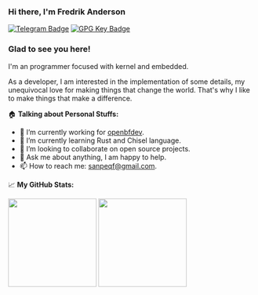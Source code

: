 ### Hi there, I'm Fredrik Anderson

[![Telegram Badge](https://img.shields.io/badge/-Telegram-0088cc?style=flat-square&logo=Telegram&logoColor=white)](https://t.me/John_sanpe)
[![GPG Key Badge](https://img.shields.io/badge/GPG-Key-green)](https://github.com/JohnSanpe.gpg)

### Glad to see you here!

I'm an programmer focused with kernel and embedded.

As a developer, I am interested in the implementation of some details, my unequivocal love for making things that change the world. That's why I like to make things that make a difference.

:house: **Talking about Personal Stuffs:**

- 🔭 I’m currently working for [openbfdev](https://github.com/openbfdev/).
- 🌱 I’m currently learning Rust and Chisel language.
- 👯 I’m looking to collaborate on open source projects.
- 💬 Ask me about anything, I am happy to help.
- 📫 How to reach me: sanpeqf@gmail.com.

📈 **My GitHub Stats:**

<p>
  <img height="180em" src="https://github-readme-stats.vercel.app/api?username=JohnSanpe&show_icons=true&count_private=true&include_all_commits=true" />
  <img height="180em" src="https://github-readme-stats.vercel.app/api/top-langs/?username=JohnSanpe&exclude_repo=KNN-Image-Classification&show_icons=true&hide_border=true&layout=compact&langs_count=8"/>
</p>
